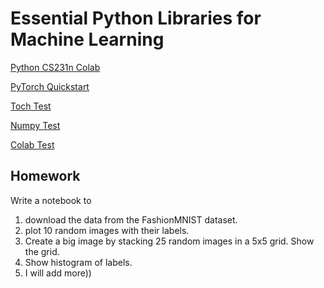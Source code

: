 # Essential Python Libraries for Machine Learning

[Python CS231n Colab](https://colab.research.google.com/github/cs231n/cs231n.github.io/blob/master/python-colab.ipynb)

[PyTorch Quickstart](https://pytorch.org/tutorials/beginner/basics/quickstart_tutorial.html)

[Toch Test](../../tutorials/torch.ipynb)

[Numpy Test](../../tutorials/np.tutorial.ipynb)

[Colab Test](../../tutorials/colab_tutorial.ipynb)


## Homework
Write a notebook to
1. download the data from the FashionMNIST dataset.
2. plot 10 random images with their labels.
3. Create a big image by stacking 25 random images in a 5x5 grid. Show the grid.
4. Show histogram of labels.
5. I will add more))